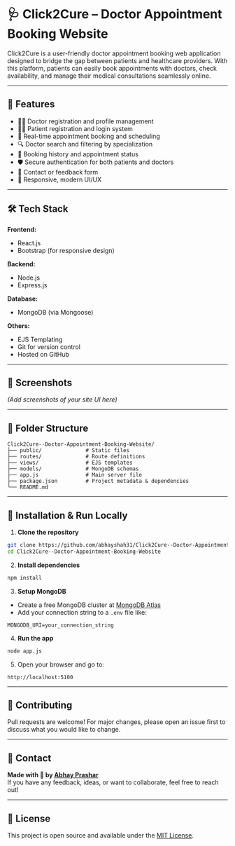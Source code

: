 # 🩺 Click2Cure – Doctor Appointment Booking Website

Click2Cure is a user-friendly doctor appointment booking web application designed to bridge the gap between patients and healthcare providers. With this platform, patients can easily book appointments with doctors, check availability, and manage their medical consultations seamlessly online.

---

## 🚀 Features

- 🧑‍⚕️ Doctor registration and profile management  
- 👨‍💻 Patient registration and login system  
- 📅 Real-time appointment booking and scheduling  
- 🔍 Doctor search and filtering by specialization  
- 📖 Booking history and appointment status  
- 🛡️ Secure authentication for both patients and doctors  
- 💬 Contact or feedback form  
- 🎨 Responsive, modern UI/UX  

---

## 🛠️ Tech Stack

**Frontend:**
- React.js
- Bootstrap (for responsive design)

**Backend:**
- Node.js
- Express.js

**Database:**
- MongoDB (via Mongoose)

**Others:**
- EJS Templating
- Git for version control
- Hosted on GitHub

---

## 📸 Screenshots

*(Add screenshots of your site UI here)*

---

## 📂 Folder Structure

```
Click2Cure--Doctor-Appointment-Booking-Website/
├── public/              # Static files
├── routes/              # Route definitions
├── views/               # EJS templates
├── models/              # MongoDB schemas
├── app.js               # Main server file
├── package.json         # Project metadata & dependencies
└── README.md
```

---

## 🔧 Installation & Run Locally

1. **Clone the repository**
```bash
git clone https://github.com/abhayshah31/Click2Cure--Doctor-Appointment-Booking-Website.git
cd Click2Cure--Doctor-Appointment-Booking-Website
```

2. **Install dependencies**
```bash
npm install
```

3. **Setup MongoDB**
- Create a free MongoDB cluster at [MongoDB Atlas](https://www.mongodb.com/cloud/atlas)
- Add your connection string to a `.env` file like:
```
MONGODB_URI=your_connection_string
```

4. **Run the app**
```bash
node app.js
```

5. Open your browser and go to:
```
http://localhost:5100
```

---

## 🤝 Contributing

Pull requests are welcome! For major changes, please open an issue first to discuss what you would like to change.

---

## 📧 Contact

**Made with 💙 by [Abhay Prashar](https://github.com/abhayshah31)**  
If you have any feedback, ideas, or want to collaborate, feel free to reach out!

---

## 📜 License

This project is open source and available under the [MIT License](LICENSE).
